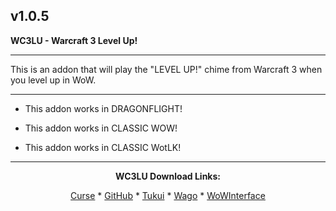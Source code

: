 v1.0.5
------------------------------

**WC3LU - Warcraft 3 Level Up!**

------------------------------

This is an addon that will play the "LEVEL UP!" chime from Warcraft 3 when you level up in WoW.

------------------------------

- This addon works in DRAGONFLIGHT!

- This addon works in CLASSIC WOW!

- This addon works in CLASSIC WotLK!

------------------------------
<div align="center">

**WC3LU Download Links:**

[Curse](https://www.curseforge.com/wow/addons/wc3lu-warcraft-3-level-up "This link takes you to the Curseforge.com website, you may download it here and help support the developers.") * [GitHub](https://github.com/donniedice/WC3LU "This link takes you to the GitHub.com website, you may download it here.") * [Tukui](https://www.tukui.org/addons.php?id=238 "This link takes you to the Tukui.org website, you may download it here.") * [Wago](https://addons.wago.io/addons/wc3lu "This link takes you to the Wago.io website, you may download it here and help support the developers.") * [WoWInterface](https://www.wowinterface.com/downloads/info26266-WC3LU-Warcraft3LevelUp.html "This link takes you to the WoWInterface.com website, you may download it here.")

</div>
